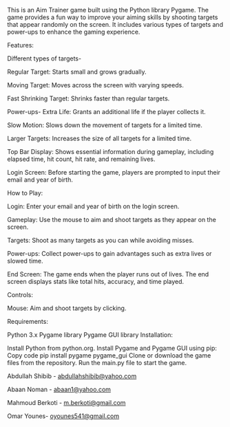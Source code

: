 
This is an Aim Trainer game built using the Python library Pygame. The game provides a fun way to improve your aiming skills by shooting targets that appear randomly on the screen. It includes various types of targets and power-ups to enhance the gaming experience.

Features:

Different types of targets-

Regular Target: Starts small and grows gradually.

Moving Target: Moves across the screen with varying speeds.

Fast Shrinking Target: Shrinks faster than regular targets.

Power-ups-
Extra Life: Grants an additional life if the player collects it.

Slow Motion: Slows down the movement of targets for a limited time.

Larger Targets: Increases the size of all targets for a limited time.

Top Bar Display: Shows essential information during gameplay, including elapsed time, hit count, hit rate, and remaining lives.


Login Screen: Before starting the game, players are prompted to input their email and year of birth.

How to Play:

Login: Enter your email and year of birth on the login screen.

Gameplay: Use the mouse to aim and shoot targets as they appear on the screen.

Targets: Shoot as many targets as you can while avoiding misses.

Power-ups: Collect power-ups to gain advantages such as extra lives or slowed time.

End Screen: The game ends when the player runs out of lives. The end screen displays stats like total hits, accuracy, and time played.

Controls:

Mouse: Aim and shoot targets by clicking.

Requirements:


Python 3.x
Pygame library
Pygame GUI library
Installation:

Install Python from python.org.
Install Pygame and Pygame GUI using pip:
Copy code
pip install pygame pygame_gui
Clone or download the game files from the repository.
Run the main.py file to start the game.

Abdullah Shibib  - abdullahshibib@yahoo.com

Abaan Noman  - abaan1@yahoo.com

Mahmoud Berkoti - m.berkoti@gmail.com

Omar Younes- oyounes541@gmail.com
